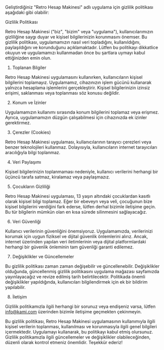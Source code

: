 Geliştirdiğiniz "Retro Hesap Makinesi" adlı uygulama için gizlilik politikası aşağıdaki gibi olabilir:

Gizlilik Politikası

Retro Hesap Makinesi ("biz", "bizim" veya "uygulama"), kullanıcılarımızın gizliliğine saygı duyar ve kişisel bilgilerinizin korunmasını önemser. Bu gizlilik politikası, uygulamamızın nasıl veri topladığını, kullanıldığını, paylaşıldığını ve korunduğunu açıklamaktadır. Lütfen bu politikayı dikkatlice okuyun ve uygulamamızı kullanmadan önce bu şartlara uymayı kabul ettiğinizden emin olun.

1. Toplanan Bilgiler

Retro Hesap Makinesi uygulamasını kullanırken, kullanıcıların kişisel bilgilerini toplamayız. Uygulamamız, cihazınızın işlem gücünü kullanarak yalnızca hesaplama işlemlerini gerçekleştirir. Kişisel bilgilerinizin izinsiz erişimi, saklanması veya toplanması söz konusu değildir.

2. Konum ve İzinler

Uygulamamızın kullanımı sırasında konum bilgilerini toplamaz veya erişmez. Ayrıca, uygulamamızın düzgün çalışabilmesi için cihazınızda ek izinler gerektirmez.

3. Çerezler (Cookies)

Retro Hesap Makinesi uygulaması, kullanıcılarının tarayıcı çerezleri veya benzer teknolojileri kullanmaz. Dolayısıyla, kullanıcıların internet tarayıcıları aracılığıyla bilgi toplanmaz.

4. Veri Paylaşımı

Kişisel bilgilerinizin toplanmaması nedeniyle, kullanıcı verilerini herhangi bir üçüncü tarafa satmaz, kiralamaz veya paylaşmazız.

5. Çocukların Gizliliği

Retro Hesap Makinesi uygulaması, 13 yaşın altındaki çocuklardan kasıtlı olarak kişisel bilgi toplamaz. Eğer bir ebeveyn veya veli, çocuğunun bize kişisel bilgilerini verdiğini fark ederse, lütfen derhal bizimle iletişime geçin. Bu tür bilgilerin mümkün olan en kısa sürede silinmesini sağlayacağız.

6. Veri Güvenliği

Kullanıcı verilerinin güvenliğini önemsiyoruz. Uygulamamızda, verilerinizi korumak için uygun fiziksel ve dijital güvenlik önlemlerini alırız. Ancak, internet üzerinden yapılan veri iletimlerinin veya dijital platformlardaki herhangi bir güvenlik önleminin tam güvenliği garanti edilemez.

7. Değişiklikler ve Güncellemeler

Bu gizlilik politikası zaman zaman değişebilir ve güncellenebilir. Değişiklikler olduğunda, güncellenmiş gizlilik politikasını uygulama mağazası sayfamızda yayınlayacağız ve revize edilmiş tarih belirtilecektir. Politikada önemli değişiklikler yapıldığında, kullanıcıları bilgilendirmek için ek bir bildirim yapılabilir.

8. İletişim

Gizlilik politikamızla ilgili herhangi bir sorunuz veya endişeniz varsa, lütfen info@kami.com üzerinden bizimle iletişime geçmekten çekinmeyin.

Bu gizlilik politikası, Retro Hesap Makinesi uygulamasının kullanımıyla ilgili kişisel verilerin toplanması, kullanılması ve korunmasıyla ilgili genel bilgileri içermektedir. Uygulamayı kullanarak, bu politikayı kabul etmiş olursunuz. Gizlilik politikamızla ilgili güncellemeler ve değişiklikler olabileceğinden, düzenli olarak kontrol etmeniz önemlidir. Teşekkür ederiz!

